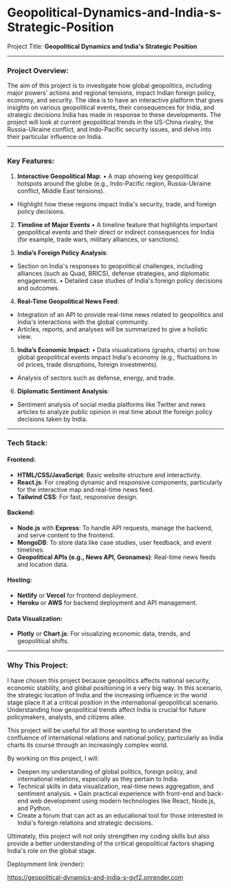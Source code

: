 # Geopolitical-Dynamics-and-India-s-Strategic-Position

Project Title: **Geopolitical Dynamics and India's Strategic Position**

---

### Project Overview:
The aim of this project is to investigate how global geopolitics, including major powers' actions and regional tensions, impact Indian foreign policy, economy, and security. The idea is to have an interactive platform that gives insights on various geopolitical events, their consequences for India, and strategic decisions India has made in response to these developments. The project will look at current geopolitical trends in the US-China rivalry, the Russia-Ukraine conflict, and Indo-Pacific security issues, and delve into their particular influence on India.

---

### Key Features:
1. **Interactive Geopolitical Map**:
• A map showing key geopolitical hotspots around the globe (e.g., Indo-Pacific region, Russia-Ukraine conflict, Middle East tensions).
- Highlight how these regions impact India's security, trade, and foreign policy decisions.

2. **Timeline of Major Events**
• A timeline feature that highlights important geopolitical events and their direct or indirect consequences for India (for example, trade wars, military alliances, or sanctions).

3. **India’s Foreign Policy Analysis**:
- Section on India's responses to geopolitical challenges, including alliances (such as Quad, BRICS), defense strategies, and diplomatic engagements.
• Detailed case studies of India's foreign policy decisions and outcomes.

4. **Real-Time Geopolitical News Feed**:
- Integration of an API to provide real-time news related to geopolitics and India's interactions with the global community.
- Articles, reports, and analyses will be summarized to give a holistic view.

5. **India’s Economic Impact**:
• Data visualizations (graphs, charts) on how global geopolitical events impact India's economy (e.g., fluctuations in oil prices, trade disruptions, foreign investments).
- Analysis of sectors such as defense, energy, and trade.

6. **Diplomatic Sentiment Analysis**:
- Sentiment analysis of social media platforms like Twitter and news articles to analyze public opinion in real time about the foreign policy decisions taken by India.


---

### Tech Stack:
#### Frontend:
- **HTML/CSS/JavaScript**: Basic website structure and interactivity.
- **React.js**: For creating dynamic and responsive components, particularly for the interactive map and real-time news feed.
- **Tailwind CSS**: For fast, responsive design.

#### Backend:
- **Node.js** with **Express**: To handle API requests, manage the backend, and serve content to the frontend.
- **MongoDB**: To store data like case studies, user feedback, and event timelines.
- **Geopolitical APIs (e.g., News API, Geonames)**: Real-time news feeds and location data.

#### Hosting:
- **Netlify** or **Vercel** for frontend deployment.
- **Heroku** or **AWS** for backend deployment and API management.
#### Data Visualization:
- **Plotly** or **Chart.js**: For visualizing economic data, trends, and geopolitical shifts.

---

### Why This Project:
I have chosen this project because geopolitics affects national security, economic stability, and global positioning in a very big way. In this scenario, the strategic location of India and the increasing influence in the world stage place it at a critical position in the international geopolitical scenario. Understanding how geopolitical trends affect India is crucial for future policymakers, analysts, and citizens alike.

This project will be useful for all those wanting to understand the confluence of international relations and national policy, particularly as India charts its course through an increasingly complex world.

By working on this project, I will:
- Deepen my understanding of global politics, foreign policy, and international relations, especially as they pertain to India.
- Technical skills in data visualization, real-time news aggregation, and sentiment analysis.
• Gain practical experience with front-end and back-end web development using modern technologies like React, Node.js, and Python.
- Create a forum that can act as an educational tool for those interested in India's foreign relations and strategic decisions.

Ultimately, this project will not only strengthen my coding skills but also provide a better understanding of the critical geopolitical factors shaping India's role on the global stage.

Deploymment link (render):

https://geopolitical-dynamics-and-india-s-gvf2.onrender.com